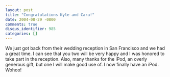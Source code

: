 ```yaml
---
layout: post
title: "Congratulations Kyle and Cara!"
date: 2004-08-29 -0800
comments: true
disqus_identifier: 985
categories: []
---
```

We just got back from their wedding reception in San Francisco and we
had a great time. I can see that you two will be very happy and I was
honored to take part in the reception. Also, many thanks for the iPod,
an overly generous gift, but one I will make good use of. I now finally
have an iPod. Wohoo!

